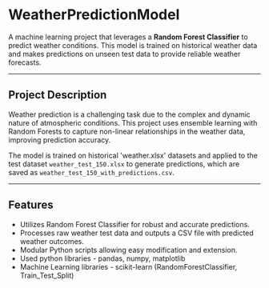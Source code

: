 # WeatherPredictionModel

A machine learning project that leverages a **Random Forest Classifier** to predict weather conditions. This model is trained on historical weather data and makes predictions on unseen test data to provide reliable weather forecasts.

---

## Project Description

Weather prediction is a challenging task due to the complex and dynamic nature of atmospheric conditions. This project uses ensemble learning with Random Forests to capture non-linear relationships in the weather data, improving prediction accuracy.

The model is trained on historical 'weather.xlsx' datasets and applied to the test dataset `weather_test_150.xlsx` to generate predictions, which are saved as `weather_test_150_with_predictions.csv`.

---

## Features

- Utilizes Random Forest Classifier for robust and accurate predictions.
- Processes raw weather test data and outputs a CSV file with predicted weather outcomes.
- Modular Python scripts allowing easy modification and extension.
- Used python libraries - pandas, numpy, matplotlib
- Machine Learning libraries - scikit-learn (RandomForestClassifier, Train_Test_Split)
